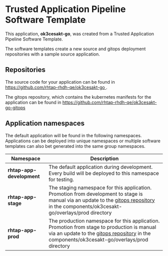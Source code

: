 # Trusted Application Pipeline Software Template

This application, **ok3cesakt-go**, was created from a Trusted Application Pipeline Software Template.

The software templates create a new source and gitops deployment repositories with a sample source application. 

## Repositories

The source code for your application can be found in [https://github.com/rhtap-rhdh-qe/ok3cesakt-go ](https://github.com/rhtap-rhdh-qe/ok3cesakt-go ).
 
The gitops repository, which contains the kubernetes manifests for the application can be found in 
[https://github.com/rhtap-rhdh-qe/ok3cesakt-go-gitops ](https://github.com/rhtap-rhdh-qe/ok3cesakt-go-gitops ) 

## Application namespaces 

The default application will be found in the following namespaces. Applications can be deployed into unique namespaces or multiple software templates can also bet generated into the same group namespaces.  

|  Namespace   |  Description   |  
| -------- | -------- |   
| **rhtap-app-development** | The default application during development. Every build will be deployed to this namespace for testing. | 
| **rhtap-app-stage** | The staging namespace for this application. Promotion from development to stage is manual via an update to the [gitops repository](https://github.com/rhtap-rhdh-qe/ok3cesakt-go-gitops ) in the components/ok3cesakt-go/overlays/prod directory |  
| **rhtap-app-prod** | The production namespace for this application. Promotion from stage to production is manual via an update to the [gitops repository](https://github.com/rhtap-rhdh-qe/ok3cesakt-go-gitops ) in the components/ok3cesakt-go/overlays/prod directory | 